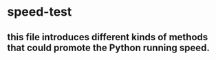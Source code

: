 # speed-test

## this file introduces different kinds of methods that could promote the Python running speed.

